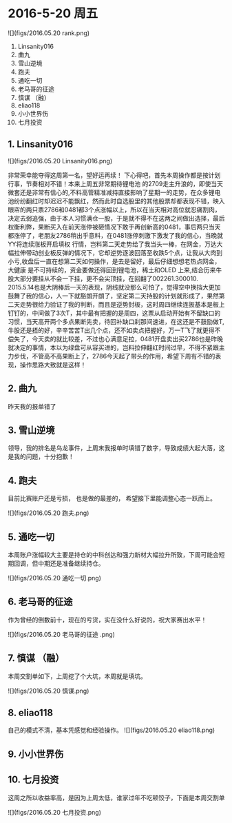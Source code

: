 # 2016-5-20 周五

![](figs/2016.05.20 rank.png)

1. Linsanity016 
1. 曲九 
1. 雪山逆境
1. 跑夫
1. 通吃一切
1. 老马哥的征途 
1. 慎谋  （融）
1. eliao118 
1. 小小世界伤 
1. 七月投资



## 1. Linsanity016 

![](figs/2016.05.20 Linsanity016.png)

 非常荣幸能夺得这周第一名，望好运再续！
下心得吧，首先本周操作都是按计划行事，节奏相对不错！本来上周五非常期待锂电池 的2709走主升浪的，即使当天微套还是非常有信心的,不料高管精准减持直接影响了星期一的走势，在众多锂电池纷纷翻红时却迟迟不能飘红，然而此时自选股里的其他股票却都表现不错，映入眼帘的两只票2786和0481都3个点涨幅以上，所以在当天相对高位就忍痛割肉，决定去弱追强，由于本人习惯满仓一股，于是就不得不在这两之间做出选择，最后权衡利弊，果断买入在前天涨停被砸情况下敢于再创新高的0481，事后两只当天都涨停了，老朋友2786稍出乎意料，在0481涨停刺激下激发了我的信心，当晚就YY将连续涨板开启填权 行情，岂料第二天走势给了我当头一棒，在网金，万达大幅拉伸带动创业板反弹的情况下，它却逆势逐波回落至收跌5个点，让我从大肉到小亏,收盘后一直在想第二天如何操作，是去是留好，最后仔细想想老热点网金，大健康 是不可持续的，资金要做还得回到锂电池，稀土和OLED 上来,结合历来牛股大部分要挂从不会一下挂，更不会尖顶挂，在回翻了002261.300010. 2015.5.14也是大阴棒后一天的表现，阴线就没那么可怕了，觉得空中换挡大更加鼓舞了我的信心，人一下就豁朗开朗了，坚定第二天持股的计划就形成了，果然第二天走势很给力验证了我的判断，而且是逆势封板，这时周四继续连扳基本是板上钉钉的，中间做了3次T，其中最有把握的是周四，这票从启动开始有不留缺口的习惯，当天高开两个多点果断先卖，待回补缺口刹那间速进，在这还是不鼓励做T,牛股还是捂的好，辛辛苦苦T出几个点，还不如卖点把握好，万一T飞了就更得不偿失了，今天卖的就比较差，不过也心满意足拉，0481开盘卖出买2786也是昨晚就决定的事情，本以为绿盘可从容买进的，岂料拉伸翻红时间过早，不得不紧跟主力步伐，不管高不高果断上了，2786今天起了带头的作用，希望下周有不错的表现，操作思路大致就是这样！
## 2. 曲九 
昨天我的报单错了
## 3. 雪山逆境

领导，我的排名是乌龙事件，上周末我报单时填错了数字，导致成绩大起大落，这是我的问题，十分抱歉！
## 4. 跑夫

 目前比赛账户还是亏损， 也是做的最差的， 希望接下里能调整心态一跃而上。
 
 ![](figs/2016.05.20 跑夫.png)
## 5. 通吃一切
 本周账户涨幅较大主要是持仓的中科创达和强力新材大幅拉升所致，下周可能会短期回调，但中期还是准备继续持仓。
 
 ![](figs/2016.05.20 通吃一切.png)
## 6. 老马哥的征途 
作为曾经的倒数前十，现在的亏货，实在没什么好说的，祝大家赛出水平！

![](figs/2016.05.20 老马哥的征途 .png)
## 7. 慎谋  （融）
本周交割单如下，上周挖了个大坑，本周就是填坑。

![](figs/2016.05.20 慎谋.png) 
## 8. eliao118 

自己的模式不清，基本凭感觉和经验操作。
![](figs/2016.05.20 eliao118.png)
## 9. 小小世界伤 
## 10. 七月投资

这周之所以收益率高，是因为上周太低，谁家过年不吃顿饺子，下面是本周交割单 

![](figs/2016.05.20 七月投资.png)